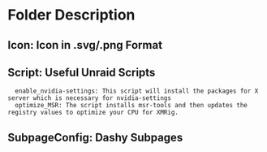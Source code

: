 # Folder Description
  ## Icon: Icon in .svg/.png Format
  ## Script: Useful Unraid Scripts
      enable_nvidia-settings: This script will install the packages for X server which is necessary for nvidia-settings
      optimize_MSR: The script installs msr-tools and then updates the registry values to optimize your CPU for XMRig.
  ## SubpageConfig: Dashy Subpages
